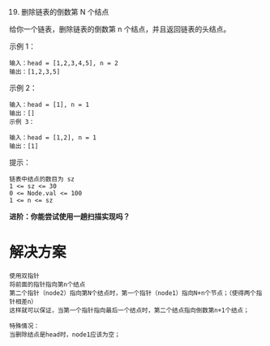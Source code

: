 19. 删除链表的倒数第 N 个结点
    
给你一个链表，删除链表的倒数第 n 个结点，并且返回链表的头结点。



示例 1：


    输入：head = [1,2,3,4,5], n = 2
    输出：[1,2,3,5]
示例 2：

    输入：head = [1], n = 1
    输出：[]
    示例 3：

    输入：head = [1,2], n = 1
    输出：[1]


提示：

    链表中结点的数目为 sz
    1 <= sz <= 30
    0 <= Node.val <= 100
    1 <= n <= sz


**进阶：你能尝试使用一趟扫描实现吗？**

# 解决方案
    
    使用双指针
    将前面的指针指向第n个结点
    第二个指针（node2）指向第N个结点时，第一个指针（node1）指向N+n个节点；（使得两个指针相差n）
    这样就可以保证，当第一个指针指向最后一个结点时，第二个结点指向倒数第n+1个结点；
    
    特殊情况：
    当删除结点是head时，node1应该为空；
    
